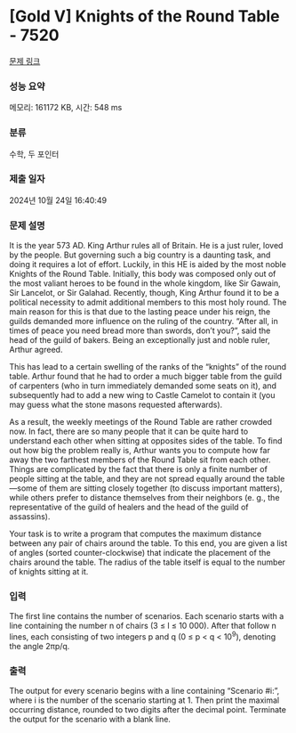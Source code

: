 # [Gold V] Knights of the Round Table - 7520 

[문제 링크](https://www.acmicpc.net/problem/7520) 

### 성능 요약

메모리: 161172 KB, 시간: 548 ms

### 분류

수학, 두 포인터

### 제출 일자

2024년 10월 24일 16:40:49

### 문제 설명

<p>It is the year 573 AD. King Arthur rules all of Britain. He is a just ruler, loved by the people. But governing such a big country is a daunting task, and doing it requires a lot of effort. Luckily, in this HE is aided by the most noble Knights of the Round Table. Initially, this body was composed only out of the most valiant heroes to be found in the whole kingdom, like Sir Gawain, Sir Lancelot, or Sir Galahad. Recently, though, King Arthur found it to be a political necessity to admit additional members to this most holy round. The main reason for this is that due to the lasting peace under his reign, the guilds demanded more influence on the ruling of the country. “After all, in times of peace you need bread more than swords, don’t you?”, said the head of the guild of bakers. Being an exceptionally just and noble ruler, Arthur agreed.</p>

<p>This has lead to a certain swelling of the ranks of the “knights” of the round table. Arthur found that he had to order a much bigger table from the guild of carpenters (who in turn immediately demanded some seats on it), and subsequently had to add a new wing to Castle Camelot to contain it (you may guess what the stone masons requested afterwards).</p>

<p>As a result, the weekly meetings of the Round Table are rather crowded now. In fact, there are so many people that it can be quite hard to understand each other when sitting at opposites sides of the table. To find out how big the problem really is, Arthur wants you to compute how far away the two farthest members of the Round Table sit from each other. Things are complicated by the fact that there is only a finite number of people sitting at the table, and they are not spread equally around the table—some of them are sitting closely together (to discuss important matters), while others prefer to distance themselves from their neighbors (e. g., the representative of the guild of healers and the head of the guild of assassins).</p>

<p>Your task is to write a program that computes the maximum distance between any pair of chairs around the table. To this end, you are given a list of angles (sorted counter-clockwise) that indicate the placement of the chairs around the table. The radius of the table itself is equal to the number of knights sitting at it.</p>

### 입력 

 <p>The first line contains the number of scenarios. Each scenario starts with a line containing the number n of chairs (3 ≤ l ≤ 10 000). After that follow n lines, each consisting of two integers p and q (0 ≤ p < q < 10<sup>9</sup>), denoting the angle 2πp/q.</p>

### 출력 

 <p>The output for every scenario begins with a line containing “Scenario #i:”, where i is the number of the scenario starting at 1. Then print the maximal occurring distance, rounded to two digits after the decimal point. Terminate the output for the scenario with a blank line.</p>

